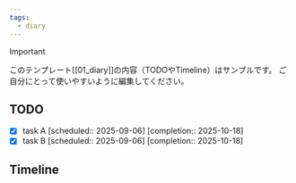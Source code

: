 ```yaml
---
tags:
  - diary
---
```

> [!IMPORTANT]
> このテンプレート[[01_diary]]の内容（TODOやTimeline）はサンプルです。
> ご自分にとって使いやすいように編集してください。

## TODO

- [x] task A   [scheduled:: 2025-09-06]  [completion:: 2025-10-18]
- [x] task B   [scheduled:: 2025-09-06]  [completion:: 2025-10-18]

## Timeline
